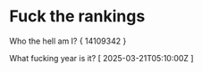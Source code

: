 # Fuck the rankings

Who the hell am I?
{ 14109342 }

What fucking year is it?
[ 2025-03-21T05:10:00Z ]
